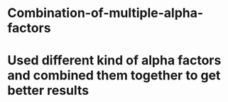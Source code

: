 # Combination-of-multiple-alpha-factors
# Used different kind of alpha factors and combined them together to get better results
